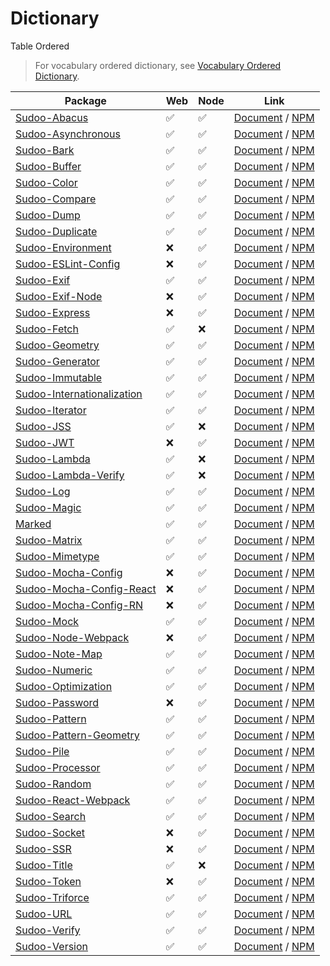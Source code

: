 # Dictionary

Table Ordered

> For vocabulary ordered dictionary, see [Vocabulary Ordered Dictionary](./vocabulary).

| Package                                                                          | Web | Node | Link                                                                                                 |
| -------------------------------------------------------------------------------- | --- | ---- | ---------------------------------------------------------------------------------------------------- |
| [Sudoo-Abacus](//github.com/SudoDotDog/Sudoo-Abacus)                             | ✅   | ✅    | [Document](//abacus.sudo.dog) / [NPM](//npmjs.com/package/@sudoo/abacus)                             |
| [Sudoo-Asynchronous](//github.com/SudoDotDog/Sudoo-Asynchronous)                 | ✅   | ✅    | [Document](//asynchronous.sudo.dog) / [NPM](//npmjs.com/package/@sudoo/asynchronous)                 |
| [Sudoo-Bark](//github.com/SudoDotDog/Sudoo-Bark)                                 | ✅   | ✅    | [Document](//bark.sudo.dog) / [NPM](//npmjs.com/package/@sudoo/bark)                                 |
| [Sudoo-Buffer](//github.com/SudoDotDog/Sudoo-Buffer)                             | ✅   | ✅    | [Document](//buffer.sudo.dog) / [NPM](//npmjs.com/package/@sudoo/buffer)                             |
| [Sudoo-Color](//github.com/SudoDotDog/Sudoo-Color)                               | ✅   | ✅    | [Document](//color.sudo.dog) / [NPM](//npmjs.com/package/@sudoo/color)                               |
| [Sudoo-Compare](//github.com/SudoDotDog/Sudoo-Compare)                           | ✅   | ✅    | [Document](//compare.sudo.dog) / [NPM](//npmjs.com/package/@sudoo/compare)                           |
| [Sudoo-Dump](//github.com/SudoDotDog/Sudoo-Dump)                                 | ✅   | ✅    | [Document](//dump.sudo.dog) / [NPM](//npmjs.com/package/@sudoo/dump)                                 |
| [Sudoo-Duplicate](//github.com/SudoDotDog/Sudoo-Duplicate)                       | ✅   | ✅    | [Document](//duplicate.sudo.dog) / [NPM](//npmjs.com/package/@sudoo/duplicate)                       |
| [Sudoo-Environment](//github.com/SudoDotDog/Sudoo-Environment)                   | ❌   | ✅    | [Document](//environment.sudo.dog) / [NPM](//npmjs.com/package/@sudoo/environment)                   |
| [Sudoo-ESLint-Config](//github.com/SudoDotDog/Sudoo-ESLint-Config)               | ❌   | ✅    | [Document](//eslint-config.sudo.dog) / [NPM](//npmjs.com/package/@sudoo/eslint-config)               |
| [Sudoo-Exif](//github.com/SudoDotDog/Sudoo-Exif)                                 | ✅   | ✅    | [Document](//exif.sudo.dog) / [NPM](//npmjs.com/package/@sudoo/exif)                                 |
| [Sudoo-Exif-Node](//github.com/SudoDotDog/Sudoo-Exif-Node)                       | ❌   | ✅    | [Document](//exif-node.sudo.dog) / [NPM](//npmjs.com/package/@sudoo/exif-node)                       |
| [Sudoo-Express](//github.com/SudoDotDog/Sudoo-Express)                           | ❌   | ✅    | [Document](//express.sudo.dog) / [NPM](//npmjs.com/package/@sudoo/express)                           |
| [Sudoo-Fetch](//github.com/SudoDotDog/Sudoo-Fetch)                               | ✅   | ❌    | [Document](//fetch.sudo.dog) / [NPM](//npmjs.com/package/@sudoo/fetch)                               |
| [Sudoo-Geometry](//github.com/SudoDotDog/Sudoo-Geometry)                         | ✅   | ✅    | [Document](//geometry.sudo.dog) / [NPM](//npmjs.com/package/@sudoo/geometry)                         |
| [Sudoo-Generator](//github.com/SudoDotDog/Sudoo-Generator)                       | ✅   | ✅    | [Document](//generator.sudo.dog) / [NPM](//npmjs.com/package/@sudoo/generator)                       |
| [Sudoo-Immutable](//github.com/SudoDotDog/Sudoo-Immutable)                       | ✅   | ✅    | [Document](//immutable.sudo.dog) / [NPM](//npmjs.com/package/@sudoo/immutable)                       |
| [Sudoo-Internationalization](//github.com/SudoDotDog/Sudoo-Internationalization) | ✅   | ✅    | [Document](//internationalization.sudo.dog) / [NPM](//npmjs.com/package/@sudoo/internationalization) |
| [Sudoo-Iterator](//github.com/SudoDotDog/Sudoo-Iterator)                         | ✅   | ✅    | [Document](//iterator.sudo.dog) / [NPM](//npmjs.com/package/@sudoo/iterator)                         |
| [Sudoo-JSS](//github.com/SudoDotDog/Sudoo-JSS)                                   | ✅   | ❌    | [Document](//jss.sudo.dog) / [NPM](//npmjs.com/package/@sudoo/jss)                                   |
| [Sudoo-JWT](//github.com/SudoDotDog/Sudoo-JWT)                                   | ❌   | ✅    | [Document](//jwt.sudo.dog) / [NPM](//npmjs.com/package/@sudoo/jwt)                                   |
| [Sudoo-Lambda](//github.com/SudoDotDog/Sudoo-Lambda)                             | ✅   | ❌    | [Document](//lambda.sudo.dog) / [NPM](//npmjs.com/package/@sudoo/lambda)                             |
| [Sudoo-Lambda-Verify](//github.com/SudoDotDog/Sudoo-Lambda-Verify)               | ✅   | ❌    | [Document](//lambda-verify.sudo.dog) / [NPM](//npmjs.com/package/@sudoo/lambda-verify)               |
| [Sudoo-Log](//github.com/SudoDotDog/Sudoo-Log)                                   | ✅   | ✅    | [Document](//log.sudo.dog) / [NPM](//npmjs.com/package/@sudoo/log)                                   |
| [Sudoo-Magic](//github.com/SudoDotDog/Sudoo-Magic)                               | ✅   | ✅    | [Document](//magic.sudo.dog) / [NPM](//npmjs.com/package/@sudoo/magic)                               |
| [Marked](//github.com/SudoDotDog/Marked)                                         | ✅   | ✅    | [Document](//marked.sudo.dog) / [NPM](//npmjs.com/package/@sudoo/marked)                             |
| [Sudoo-Matrix](//github.com/SudoDotDog/Sudoo-Matrix)                             | ✅   | ✅    | [Document](//matrix.sudo.dog) / [NPM](//npmjs.com/package/@sudoo/matrix)                             |
| [Sudoo-Mimetype](//github.com/SudoDotDog/Sudoo-Mimetype)                         | ✅   | ✅    | [Document](//mimetype.sudo.dog) / [NPM](//npmjs.com/package/@sudoo/mimetype)                         |
| [Sudoo-Mocha-Config](//github.com/SudoDotDog/Sudoo-Mocha-Config)                 | ❌   | ✅    | [Document](//mocha-config.sudo.dog) / [NPM](//npmjs.com/package/@sudoo/mocha-config)                 |
| [Sudoo-Mocha-Config-React](//github.com/SudoDotDog/Sudoo-Mocha-Config-React)     | ❌   | ✅    | [Document](//mocha-config-react.sudo.dog) / [NPM](//npmjs.com/package/@sudoo/mocha-config-react)     |
| [Sudoo-Mocha-Config-RN](//github.com/SudoDotDog/Sudoo-Mocha-Config-React-Native) | ❌   | ✅    | [Document](//mocha-config-rn.sudo.dog) / [NPM](//npmjs.com/package/@sudoo/mocha-config-react-native) |
| [Sudoo-Mock](//github.com/SudoDotDog/Sudoo-Mock)                                 | ✅   | ✅    | [Document](//mock.sudo.dog) / [NPM](//npmjs.com/package/@sudoo/mock)                                 |
| [Sudoo-Node-Webpack](//github.com/SudoDotDog/Sudoo-Node-Webpack)                 | ❌   | ✅    | [Document](//node-webpack.sudo.dog) / [NPM](//npmjs.com/package/@sudoo/webpack-node)                 |
| [Sudoo-Note-Map](//github.com/SudoDotDog/Sudoo-Note-Map)                         | ✅   | ✅    | [Document](//note-map.sudo.dog) / [NPM](//npmjs.com/package/@sudoo/note-map)                         |
| [Sudoo-Numeric](//github.com/SudoDotDog/Sudoo-Numeric)                           | ✅   | ✅    | [Document](//numeric.sudo.dog) / [NPM](//npmjs.com/package/@sudoo/numeric)                           |
| [Sudoo-Optimization](//github.com/SudoDotDog/Sudoo-Optimization)                 | ✅   | ✅    | [Document](//optimization.sudo.dog) / [NPM](//npmjs.com/package/@sudoo/optimization)                 |
| [Sudoo-Password](//github.com/SudoDotDog/Sudoo-Password)                         | ❌   | ✅    | [Document](//password.sudo.dog) / [NPM](//npmjs.com/package/@sudoo/password)                         |
| [Sudoo-Pattern](//github.com/SudoDotDog/Sudoo-Pattern)                           | ✅   | ✅    | [Document](//pattern.sudo.dog) / [NPM](//npmjs.com/package/@sudoo/pattern)                           |
| [Sudoo-Pattern-Geometry](//github.com/SudoDotDog/Sudoo-Pattern-Geometry)         | ✅   | ✅    | [Document](//pattern-geometry.sudo.dog) / [NPM](//npmjs.com/package/@sudoo/pattern-geometry)         |
| [Sudoo-Pile](//github.com/SudoDotDog/Sudoo-Pile)                                 | ✅   | ✅    | [Document](//pile.sudo.dog) / [NPM](//npmjs.com/package/@sudoo/pile)                                 |
| [Sudoo-Processor](//github.com/SudoDotDog/Sudoo-Processor)                       | ✅   | ✅    | [Document](//processor.sudo.dog) / [NPM](//npmjs.com/package/@sudoo/processor)                       |
| [Sudoo-Random](//github.com/SudoDotDog/Sudoo-Random)                             | ✅   | ✅    | [Document](//random.sudo.dog) / [NPM](//npmjs.com/package/@sudoo/random)                             |
| [Sudoo-React-Webpack](//github.com/SudoDotDog/Sudoo-React-Webpack)               | ✅   | ✅    | [Document](//react-webpack.sudo.dog) / [NPM](//npmjs.com/package/@sudoo/webpack-react)               |
| [Sudoo-Search](//github.com/SudoDotDog/Sudoo-Search)                             | ✅   | ✅    | [Document](//search.sudo.dog) / [NPM](//npmjs.com/package/@sudoo/search)                             |
| [Sudoo-Socket](//github.com/SudoDotDog/Sudoo-Socket)                             | ❌   | ✅    | [Document](//socket.sudo.dog) / [NPM](//npmjs.com/package/@sudoo/socket)                             |
| [Sudoo-SSR](//github.com/SudoDotDog/Sudoo-SSR)                                   | ❌   | ✅    | [Document](//ssr.sudo.dog) / [NPM](//npmjs.com/package/@sudoo/ssr)                                   |
| [Sudoo-Title](//github.com/SudoDotDog/Sudoo-Title)                               | ✅   | ❌    | [Document](//title.sudo.dog) / [NPM](//npmjs.com/package/@sudoo/title)                               |
| [Sudoo-Token](//github.com/SudoDotDog/Sudoo-Token)                               | ❌   | ✅    | [Document](//token.sudo.dog) / [NPM](//npmjs.com/package/@sudoo/token)                               |
| [Sudoo-Triforce](//github.com/SudoDotDog/Sudoo-Triforce)                         | ✅   | ✅    | [Document](//triforce.sudo.dog) / [NPM](//npmjs.com/package/@sudoo/triforce)                         |
| [Sudoo-URL](//github.com/SudoDotDog/Sudoo-URL)                                   | ✅   | ✅    | [Document](//url.sudo.dog) / [NPM](//npmjs.com/package/@sudoo/url)                                   |
| [Sudoo-Verify](//github.com/SudoDotDog/Sudoo-Verify)                             | ✅   | ✅    | [Document](//verify.sudo.dog) / [NPM](//npmjs.com/package/@sudoo/verify)                             |
| [Sudoo-Version](//github.com/SudoDotDog/Sudoo-Version)                           | ✅   | ✅    | [Document](//version.sudo.dog) / [NPM](//npmjs.com/package/@sudoo/version)                           |
